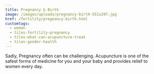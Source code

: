 ```yaml
---
title: Pregnancy & Birth
image: /images/uploads/pregnancy-birth-551x297.jpg
href: /fertility/pregnancy-birth.html
customtags:
  - women
  - tiles-fertility-pregnancy
  - tiles-what-can-acupuncture-treat
  - tiles-gender-health
---
```

Sadly, Pregnancy often can be challenging. Acupuncture is one of the safest forms of medicine for you and your baby and provides relief to women every day.
